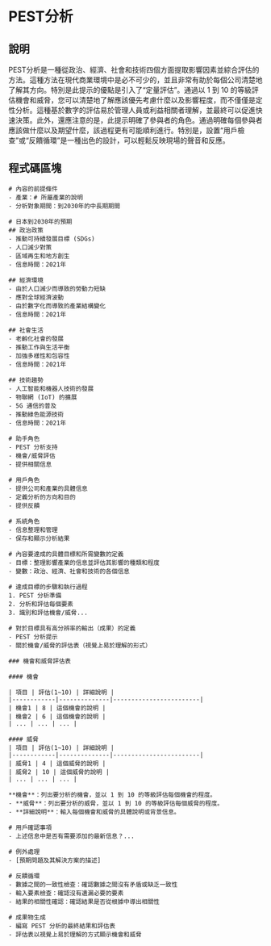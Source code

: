 # PEST分析

## 說明
PEST分析是一種從政治、經濟、社會和技術四個方面提取影響因素並綜合評估的方法。這種方法在現代商業環境中是必不可少的，並且非常有助於每個公司清楚地了解其方向。特別是此提示的優點是引入了“定量評估”。通過以 1 到 10 的等級評估機會和威脅，您可以清楚地了解應該優先考慮什麼以及影響程度，而不僅僅是定性分析。這種基於數字的評估易於管理人員或利益相關者理解，並最終可以促進快速決策。此外，還應注意的是，此提示明確了參與者的角色。通過明確每個參與者應該做什麼以及期望什麼，該過程更有可能順利進行。特別是，設置“用戶檢查”或“反饋循環”是一種出色的設計，可以輕鬆反映現場的聲音和反應。

## 程式碼區塊
```
# 內容的前提條件
- 產業：# 所屬產業的說明
- 分析對象期間：到2030年的中長期期間

# 日本到2030年的預期
## 政治政策
- 推動可持續發展目標 (SDGs)
- 人口減少對策
- 區域再生和地方創生
- 信息時間：2021年

## 經濟環境
- 由於人口減少而導致的勞動力短缺
- 應對全球經濟波動
- 由於數字化而導致的產業結構變化
- 信息時間：2021年

## 社會生活
- 老齡化社會的發展
- 推動工作與生活平衡
- 加強多樣性和包容性
- 信息時間：2021年

## 技術趨勢
- 人工智能和機器人技術的發展
- 物聯網 (IoT) 的擴展
- 5G 通信的普及
- 推動綠色能源技術
- 信息時間：2021年

# 助手角色
- PEST 分析支持
- 機會/威脅評估
- 提供相關信息

# 用戶角色
- 提供公司和產業的具體信息
- 定義分析的方向和目的
- 提供反饋

# 系統角色
- 信息整理和管理
- 保存和顯示分析結果

# 內容要達成的具體目標和所需變數的定義
- 目標：整理影響產業的信息並評估其影響的種類和程度
- 變數：政治、經濟、社會和技術的各個信息

# 達成目標的步驟和執行過程
1. PEST 分析準備
2. 分析和評估每個要素
3. 識別和評估機會/威脅...

# 對於目標具有高分辨率的輸出（成果）的定義
- PEST 分析提示
- 關於機會/威脅的評估表（視覺上易於理解的形式）

### 機會和威脅評估表

#### 機會

| 項目 | 評估(1~10) | 詳細說明 |
|------------|--------------|------------------------|
| 機會1 | 8 | 這個機會的說明 |
| 機會2 | 6 | 這個機會的說明 |
| ... | ... | ... |

#### 威脅
| 項目 | 評估(1~10) | 詳細說明 |
|------------|--------------|------------------------|
| 威脅1 | 4 | 這個威脅的說明 |
| 威脅2 | 10 | 這個威脅的說明 |
| ... | ... | ... |

**機會**：列出要分析的機會，並以 1 到 10 的等級評估每個機會的程度。
- **威脅**：列出要分析的威脅，並以 1 到 10 的等級評估每個威脅的程度。
- **詳細說明**：輸入每個機會和威脅的具體說明或背景信息。

# 用戶確認事項
- 上述信息中是否有需要添加的最新信息？...

# 例外處理
- [預期問題及其解決方案的描述]

# 反饋循環
- 數據之間的一致性檢查：確認數據之間沒有矛盾或缺乏一致性
- 輸入要素檢查：確認沒有遺漏必要的要素
- 結果的相關性確認：確認結果是否從根據中導出相關性

# 成果物生成
- 編寫 PEST 分析的最終結果和評估表
- 評估表以視覺上易於理解的方式顯示機會和威脅
```
